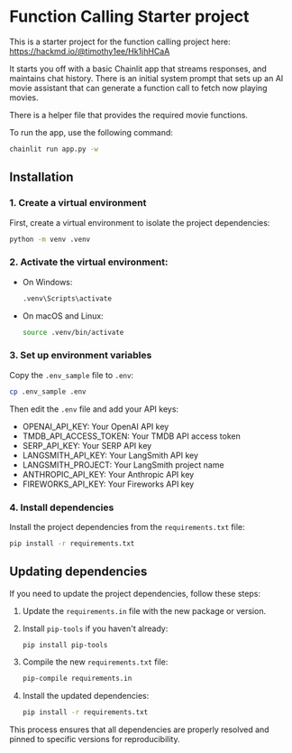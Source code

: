 # Function Calling Starter project

This is a starter project for the function calling project here: https://hackmd.io/@timothy1ee/Hk1jhHCaA

It starts you off with a basic Chainlit app that streams responses, and maintains chat history. There is an initial system prompt that sets up an AI movie assistant that can generate a function call to fetch now playing movies.

There is a helper file that provides the required movie functions.

To run the app, use the following command:

```bash
chainlit run app.py -w
```

## Installation

### 1. Create a virtual environment

First, create a virtual environment to isolate the project dependencies:
```bash
python -m venv .venv
```

### 2. Activate the virtual environment:

- On Windows:
  ```bash
  .venv\Scripts\activate
  ```
- On macOS and Linux:
  ```bash
  source .venv/bin/activate
  ```

### 3. Set up environment variables

Copy the `.env_sample` file to `.env`:
```bash
cp .env_sample .env
```

Then edit the `.env` file and add your API keys:
- OPENAI_API_KEY: Your OpenAI API key
- TMDB_API_ACCESS_TOKEN: Your TMDB API access token
- SERP_API_KEY: Your SERP API key
- LANGSMITH_API_KEY: Your LangSmith API key
- LANGSMITH_PROJECT: Your LangSmith project name
- ANTHROPIC_API_KEY: Your Anthropic API key
- FIREWORKS_API_KEY: Your Fireworks API key

### 4. Install dependencies

Install the project dependencies from the `requirements.txt` file:

```bash
pip install -r requirements.txt
```

## Updating dependencies

If you need to update the project dependencies, follow these steps:

1. Update the `requirements.in` file with the new package or version.

2. Install `pip-tools` if you haven't already:
   ```bash
   pip install pip-tools
   ```

3. Compile the new `requirements.txt` file:
   ```bash
   pip-compile requirements.in
   ```

4. Install the updated dependencies:
   ```bash
   pip install -r requirements.txt
   ```

This process ensures that all dependencies are properly resolved and pinned to specific versions for reproducibility.
